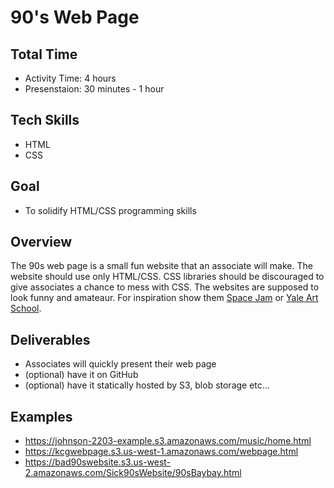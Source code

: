 # 90's Web Page

## Total Time 
- Activity Time: 4 hours
- Presenstaion: 30 minutes - 1 hour

## Tech Skills
- HTML
- CSS

## Goal
- To solidify HTML/CSS programming skills

## Overview
The 90s web page is a small fun website that an associate will make. The website should use only HTML/CSS. CSS libraries should be discouraged to give associates a chance to mess with CSS. The websites are supposed to look funny and amateaur. For inspiration show them [Space Jam](https://www.spacejam.com/1996/) or [Yale Art School](https://www.art.yale.edu/). 

## Deliverables
- Associates will quickly present their web page
- (optional) have it on GitHub
- (optional) have it statically hosted by S3, blob storage etc...

## Examples
- https://johnson-2203-example.s3.amazonaws.com/music/home.html
- https://kcgwebpage.s3.us-west-1.amazonaws.com/webpage.html
- https://bad90swebsite.s3.us-west-2.amazonaws.com/Sick90sWebsite/90sBaybay.html
